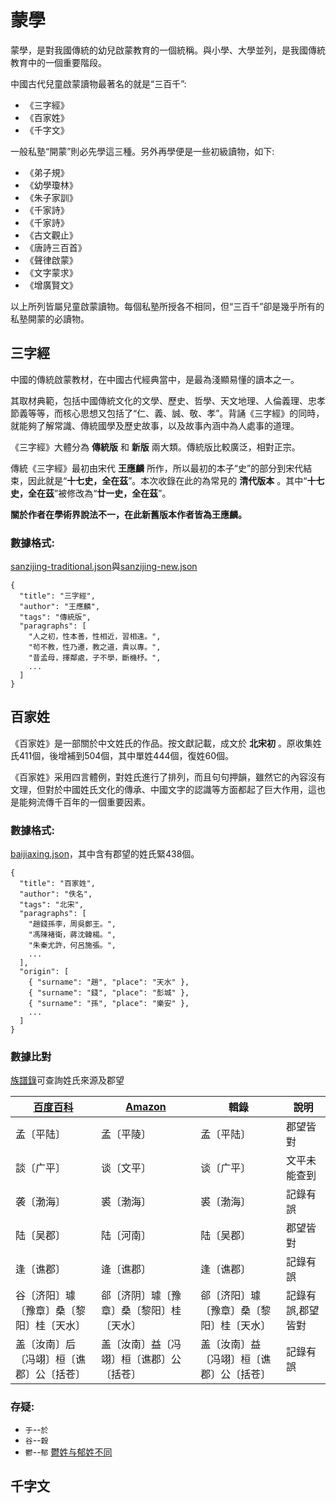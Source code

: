 蒙學
====

蒙學，是對我國傳統的幼兒啟蒙教育的一個統稱。與小學、大學並列，是我國傳統教育中的一個重要階段。

中國古代兒童啟蒙讀物最著名的就是“三百千”:

- 《三字經》
- 《百家姓》
- 《千字文》

一般私塾“開蒙”則必先學這三種。另外再學便是一些初級讀物，如下:

- 《弟子規》
- 《幼學瓊林》
- 《朱子家訓》
- 《千家詩》
- 《千家詩》
- 《古文觀止》
- 《唐詩三百首》
- 《聲律啟蒙》
- 《文字蒙求》
- 《增廣賢文》

以上所列皆屬兒童啟蒙讀物。每個私塾所授各不相同，但“三百千”卻是幾乎所有的私塾開蒙的必讀物。

## 三字經

中國的傳統啟蒙教材，在中國古代經典當中，是最為淺顯易懂的讀本之一。

其取材典範，包括中國傳統文化的文學、歷史、哲學、天文地理、人倫義理、忠孝節義等等，而核心思想又包括了“仁、義、誠、敬、孝”。背誦《三字經》的同時，就能夠了解常識、傳統國學及歷史故事，以及故事內涵中為人處事的道理。

《三字經》大體分為 **傳統版** 和 **新版** 兩大類。傳統版比較廣泛，相對正宗。

傳統《三字經》最初由宋代 **王應麟** 所作，所以最初的本子“史”的部分到宋代結束，因此就是“**十七史，全在茲**”。本次收錄在此的為常見的 **清代版本** 。其中“**十七史，全在茲**”被修改為“**廿一史，全在茲**”。

**關於作者在學術界說法不一，在此新舊版本作者皆為王應麟。**

### 數據格式:

[sanzijing-traditional.json](./sanzijing-traditional.json)與[sanzijing-new.json](./sanzijing-new.json)

```
{
  "title": "三字經",
  "author": "王應麟",
  "tags": "傳統版",
  "paragraphs": [
    "人之初，性本善，性相近，習相遠。",
    "茍不教，性乃遷，教之道，貴以專。",
    "昔孟母，擇鄰處，子不學，斷機杼。",
    ...
  ]
}
```

## 百家姓

《百家姓》是一部關於中文姓氏的作品。按文獻記載，成文於 **北宋初** 。原收集姓氏411個，後增補到504個，其中單姓444個，復姓60個。

《百家姓》采用四言體例，對姓氏進行了排列，而且句句押韻，雖然它的內容沒有文理，但對於中國姓氏文化的傳承、中國文字的認識等方面都起了巨大作用，這也是能夠流傳千百年的一個重要因素。

### 數據格式:

[baijiaxing.json](./baijiaxing.json)，其中含有郡望的姓氏緊438個。

```
{
  "title": "百家姓",
  "author": "佚名",
  "tags": "北宋",
  "paragraphs": [
    "趙錢孫李，周吳鄭王。",
    "馮陳褚衛，蔣沈韓楊。",
    "朱秦尤許，何呂施張。",
    ...
  ],
  "origin": [
    { "surname": "趙", "place": "天水" },
    { "surname": "錢", "place": "彭城" },
    { "surname": "孫", "place": "樂安" },
    ...
  ]
}

```

### 數據比對



[族譜錄](http://wiki.zupulu.com/doc.php?action=view&docid=1016)可查詢姓氏來源及郡望

| [百度百科](https://baike.baidu.com/item/百家姓/194637?fr=aladdin) | [Amazon](https://www.amazon.cn/dp/B00AA7KIRI/ref=sr_1_1?__mk_zh_CN=%E4%BA%9A%E9%A9%AC%E9%80%8A%E7%BD%91%E7%AB%99&keywords=%E7%99%BE%E5%AE%B6%E5%A7%93&qid=1559799462&s=gateway&sr=8-1) | 輯錄 | 說明 |
| --- | --- | --- | --- |
| 孟〔平陆〕 | 孟〔平陵〕 | 孟〔平陆〕 | 郡望皆對 |
| 談〔广平〕 | 谈〔文平〕 | 谈〔广平〕 | 文平未能查到 |
| 袭〔渤海〕 | 裘〔渤海〕 | 裘〔渤海〕 | 記錄有誤 |
| 陆〔吴郡〕 | 陆〔河南〕 | 陆〔吴郡〕 | 郡望皆對 |
| 逢〔谯郡〕 | 逄〔谯郡〕 | 逢〔谯郡〕 | 記錄有誤 |
| 谷〔济阳〕璩〔豫章〕桑〔黎阳〕桂〔天水〕 | 郤〔济阴〕璩〔豫章〕桑〔黎阳〕桂〔天水〕 | 郤〔济阳〕璩〔豫章〕桑〔黎阳〕桂〔天水〕 | 記錄有誤,郡望皆對 |
| 盖〔汝南〕后〔冯翊〕桓〔谯郡〕公〔括苍〕 | 盖〔汝南〕益〔冯翊〕桓〔谯郡〕公〔括苍〕 | 盖〔汝南〕益〔冯翊〕桓〔谯郡〕公〔括苍〕 | 記錄有誤 |

### 存疑:

- `于`--`於`
- `谷`--`穀`
- `鬱`--`郁` [鬱姓与郁姓不同](https://zhidao.baidu.com/question/1513419599752509300.html)

## 千字文

